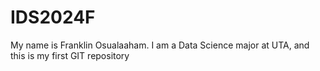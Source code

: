 # IDS2024F
My name is Franklin Osualaaham. I am a Data Science major at UTA, and this is my first GIT repository
